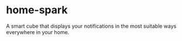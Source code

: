 # home-spark
A smart cube that displays your notifications in the most suitable ways everywhere in your home.

